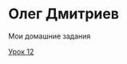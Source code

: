 # Олег Дмитриев
Мои домашние задания

[Урок 12](https://webplaneta-com.github.io/lesson_12/ "Моя готовая домашка")
